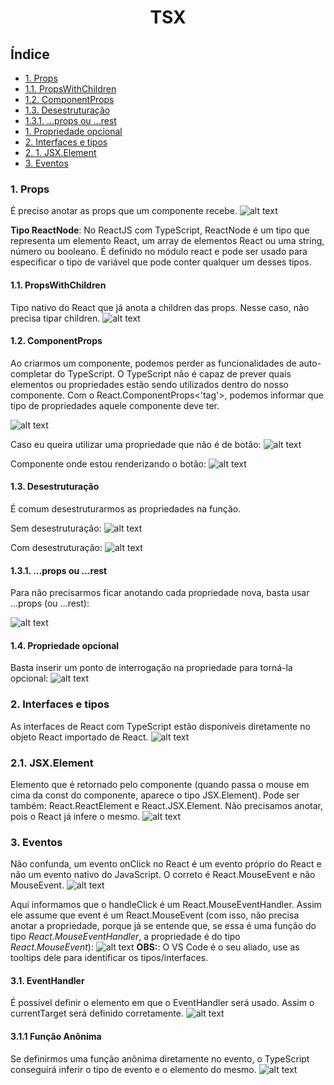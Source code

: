 <div align="center">

# TSX
</div>

## Índice
- [1. Props](#1-props)
- [1.1. PropsWithChildren](#11-propswithchildren)
- [1.2. ComponentProps](#12-componentprops)
- [1.3. Desestruturação](#13-desestruturação)
- [1.3.1. ...props ou ...rest](#131-props-ou-rest)
- [1. Propriedade opcional](#14-propriedade-opcional)
- [2. Interfaces e tipos](#2-interfaces-e-tipos)
- [2. 1. JSX.Element](#21-jsxelement)
- [3. Eventos](#3-eventos)

### 1. Props
É preciso anotar as props que um componente recebe.
![alt text](image-1.png)

__Tipo ReactNode__: No ReactJS com TypeScript, ReactNode é um tipo que representa um elemento React, um array de elementos React ou uma string, número ou booleano. É definido no módulo react e pode ser usado para especificar o tipo de variável que pode conter qualquer um desses tipos.

#### 1.1. PropsWithChildren
Tipo nativo do React que já anota a children das props. Nesse caso, não precisa tipar children.
![alt text](image-2.png)

#### 1.2. ComponentProps
Ao criarmos um componente, podemos perder as funcionalidades de auto-completar do TypeScript. O TypeScript não é capaz de prever quais elementos ou propriedades estão sendo utilizados dentro do nosso componente.
Com o React.ComponentProps<'tag'>, podemos informar que tipo de propriedades aquele componente deve ter.

![alt text](image-3.png)

Caso eu queira utilizar uma propriedade que não é de botão:
![alt text](image-4.png)

Componente onde estou renderizando o botão:
![alt text](image-5.png)

#### 1.3. Desestruturação
É comum desestruturarmos as propriedades na função.

Sem desestruturação:
![alt text](image-6.png)

Com desestruturação:
![alt text](image-7.png)

#### 1.3.1. ...props ou ...rest
Para não precisarmos ficar anotando cada propriedade nova, basta usar ...props (ou ...rest):

![alt text](image-8.png)

#### 1.4. Propriedade opcional
Basta inserir um ponto de interrogação na propriedade para torná-la opcional:
![alt text](image-9.png)

### 2. Interfaces e tipos
As interfaces de React com TypeScript estão disponíveis diretamente no objeto React importado de React.
![alt text](image-10.png)

### 2.1. JSX.Element
Elemento que é retornado pelo componente (quando passa o mouse em cima da const do componente, aparece o tipo JSX.Element). Pode ser também: React.ReactElement e React.JSX.Element. Não precisamos anotar, pois o React já infere o mesmo.
![alt text](image-11.png)

### 3. Eventos
Não confunda, um evento onClick no React é um evento próprio do React e não um evento nativo do JavaScript. O correto é React.MouseEvent e não MouseEvent.
![alt text](image-12.png)

Aqui informamos que o handleClick é um React.MouseEventHandler. Assim ele assume que event é um React.MouseEvent (com isso, não precisa anotar a propriedade, porque já se entende que, se essa é uma função do tipo _React.MouseEventHandler_, a propriedade é do tipo _React.MouseEvent_):
![alt text](image-13.png)
__OBS:__: O VS Code é o seu aliado, use as tooltips dele para identificar os tipos/interfaces.

#### 3.1. EventHandler
É possível definir o elemento em que o EventHandler será usado. Assim o currentTarget será definido corretamente.
![alt text](image-14.png)

#### 3.1.1 Função Anônima
Se definirmos uma função anônima diretamente no evento, o TypeScript conseguirá inferir o tipo de evento e o elemento do mesmo.
![alt text](image-15.png)